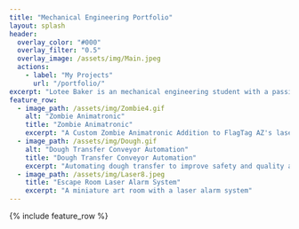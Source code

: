 ```yaml
---
title: "Mechanical Engineering Portfolio"
layout: splash
header:
  overlay_color: "#000"
  overlay_filter: "0.5"
  overlay_image: /assets/img/Main.jpeg
  actions:
    - label: "My Projects"
      url: "/portfolio/"
excerpt: "Lotee Baker is an mechanical engineering student with a passion for themed entertainment and the art of storytelling with machines."
feature_row:
  - image_path: /assets/img/Zombie4.gif
    alt: "Zombie Animatronic"
    title: "Zombie Animatronic"
    excerpt: "A Custom Zombie Animatronic Addition to FlagTag AZ's laser tag arena "
  - image_path: /assets/img/Dough.gif
    alt: "Dough Transfer Conveyor Automation"
    title: "Dough Transfer Conveyor Automation"
    excerpt: "Automating dough transfer to improve safety and quality at Conagra’s Council Bluffs plant"
  - image_path: /assets/img/Laser8.jpeg
    title: "Escape Room Laser Alarm System"
    excerpt: "A miniature art room with a laser alarm system"
---
```


{% include feature_row %}
 

